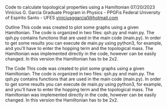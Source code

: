 Code to calculate topological properties using a Hamiltonian 07/20/2023
Vinícius G. Garcia
Graduate Program in Physics - PPGFis
Federal University of Espírito Santo - UFES
viniciusggarcia1@hotmail.com

Outline
This code was created to plot some graphs using a given Hamiltonian.
The code is organized in two files: qsh.py and main.py. The qsh.py contains functions that are used in the main code (main.py). In order to get some results you can execute de main.py using python3, for example, and you'll have to enter the hopping term and the topological mass. The Hamiltonian was implemented directly in the code, however can be easily changed. In this version the Hamiltonian has to be 2x2.

The Code
This code was created to plot some graphs using a given Hamiltonian.
The code is organized in two files: qsh.py and main.py. The qsh.py contains functions that are used in the main code (main.py). In order to get some results you can execute de main.py using python3, for example, and you'll have to enter the hopping term and the topological mass. The Hamiltonian was implemented directly in the code, however can be easily changed. In this version the Hamiltonian has to be 2x2.


